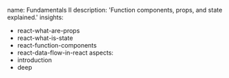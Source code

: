 name: Fundamentals II
description: 'Function components, props, and state explained.'
insights:
  - react-what-are-props
  - react-what-is-state
  - react-function-components
  - react-data-flow-in-react
aspects:
  - introduction
  - deep
